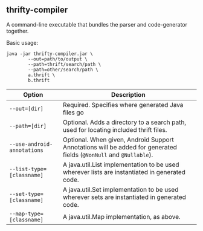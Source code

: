 thrifty-compiler
----------------

A command-line executable that bundles the parser and code-generator together.

Basic usage:

```
java -jar thrifty-compiler.jar \
        --out=path/to/output \
        --path=thrift/search/path \
        --path=other/search/path \
        a.thrift \
        b.thrift
```

Option | Description
------ | ------------
`--out=[dir]` | Required.  Specifies where generated Java files go
`--path=[dir]` | Optional.  Adds a directory to a search path, used for locating included thrift files.
`--use-android-annotations` | Optional.  When given, Android Support Annotations will be added for generated fields (`@NonNull` and `@Nullable`).
`--list-type=[classname]` | A java.util.List implementation to be used wherever lists are instantiated in generated code.
`--set-type=[classname]` | A java.util.Set implementation to be used wherever sets are instantiated in generated code.
`--map-type=[classname]` | A java.util.Map implementation, as above.
